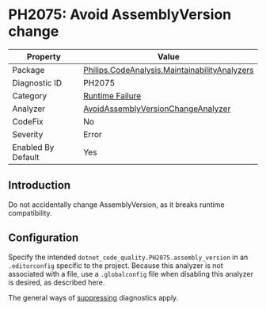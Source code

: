 # PH2075: Avoid AssemblyVersion change

| Property | Value  |
|--|--|
| Package | [Philips.CodeAnalysis.MaintainabilityAnalyzers](https://www.nuget.org/packages/Philips.CodeAnalysis.MaintainabilityAnalyzers) |
| Diagnostic ID | PH2075 |
| Category  | [Runtime Failure](../RuntimeFailure.md) |
| Analyzer | [AvoidAssemblyVersionChangeAnalyzer](https://github.com/philips-software/roslyn-analyzers/blob/main/Philips.CodeAnalysis.MaintainabilityAnalyzers/RuntimeFailure/AvoidAssemblyVersionChangeAnalyzer.cs)
| CodeFix  | No |
| Severity | Error |
| Enabled By Default | Yes |

## Introduction

Do not accidentally change AssemblyVersion, as it breaks runtime compatibility. 

## Configuration

Specify the intended `dotnet_code_quality.PH2075.assembly_version` in an `.editorconfig` specific to the project. Because this analyzer is not associated with a file, use a `.globalconfig` file when disabling this analyzer is desired, as described here.

The general ways of [suppressing](https://learn.microsoft.com/en-us/dotnet/fundamentals/code-analysis/suppress-warnings) diagnostics apply.
